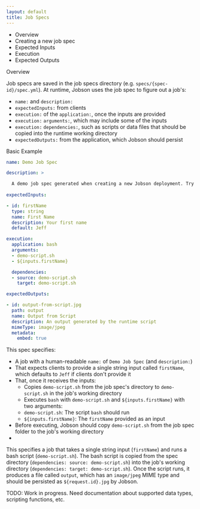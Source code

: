 ```yaml
---
layout: default
title: Job Specs
---
```


- Overview
- Creating a new job spec
- Expected Inputs
- Execution
- Expected Outputs


Overview

Job specs are saved in the job specs directory
(e.g. `specs/{spec-id}/spec.yml`). At runtime, Jobson uses the job
spec to figure out a job's:

- `name:` and `description:`
- `expectedInputs:` from clients
- `execution:` of the `application:`, once the inputs are provided
- `execution:` `arguments:`, which may include some of the inputs
- `execution:` `dependencies:`, such as scripts or data files that
  should be copied into the runtime working directory
- `expectedOutputs:` from the application, which Jobson should persist


Basic Example

```yaml
name: Demo Job Spec

description: >

  A demo job spec generated when creating a new Jobson deployment. Try it out!
  
expectedInputs:

- id: firstName
  type: string
  name: First Name
  description: Your first name
  default: Jeff

execution:
  application: bash
  arguments:
  - demo-script.sh
  - ${inputs.firstName}

  dependencies:
  - source: demo-script.sh
    target: demo-script.sh

expectedOutputs:

- id: output-from-script.jpg
  path: output
  name: Output from Script
  description: An output generated by the runtime script
  mimeType: image/jpeg
  metadata:
    embed: true
```

This spec specifies:

- A job with a human-readable `name:` of `Demo Job Spec` (and
  `description:`)
- That expects clients to provide a single string input called
  `firstName`, which defaults to `Jeff` if clients don't provide it
- That, once it receives the inputs:
  - Copies `demo-script.sh` from the job spec's directory to
  `demo-script.sh` in the job's working directory
  - Executes `bash` with `demo-script.sh` and `${inputs.firstName}` with two arguments:
  - `demo-script.sh`: The script `bash` should run
  - `${inputs.firstName}`: The `firstName` provided as an input
- Before executing, Jobson should copy `demo-script.sh` from the job
  spec folder to the job's working directory
- 

This specifies a job that takes a single string input (`firstName`)
and runs a bash script (`demo-script.sh`). The bash script is copied
from the spec directory (`dependencies: source: demo-script.sh`) into
the job's working directory (`dependencies: target:
demo-script.sh`). Once the script runs, it produces a file called
`output`, which has an `image/jpeg` MIME type and should be persisted
as `${request.id}.jpg` by Jobson.
  
TODO: Work in progress. Need documentation about supported data types,
scripting functions, etc.
